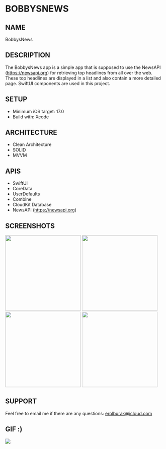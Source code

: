 # BOBBYSNEWS

## NAME
BobbysNews

## DESCRIPTION
The BobbysNews app is a simple app that is supposed to use the NewsAPI (https://newsapi.org) for retrieving top headlines from all over the web. These top headlines are displayed in a list and also contain a more detailed page. SwiftUI components are used in this project.

## SETUP
- Minimum iOS target: 17.0
- Build with: Xcode

## ARCHITECTURE
- Clean Architecture
- SOLID
- MVVM

## APIS
- SwiftUI
- CoreData
- UserDefaults
- Combine
- CloudKit Database
- NewsAPI (https://newsapi.org)

## SCREENSHOTS
<img src="https://github.com/erolburak/bobbysnews/assets/140210017/006ee81e-930d-42cf-8b56-0b31405121a4" style=" width:240px">
<img src="https://github.com/erolburak/bobbysnews/assets/140210017/1a589304-f163-48dd-9e33-384b0f484f6c" style=" width:240px">
<img src="https://github.com/erolburak/bobbysnews/assets/140210017/cceefd36-0abf-42a4-8d50-5d5d9a49cea5" style=" width:240px">
<img src="https://github.com/erolburak/bobbysnews/assets/140210017/2ceff96e-d374-490e-aada-0b61adc0d948" style=" width:240px">

## SUPPORT
Feel free to email me if there are any questions: erolburak@icloud.com

## GIF :)
<img src="https://media3.giphy.com/media/v1.Y2lkPTc5MGI3NjExdDI3emQxaHl0bm5uZmNsaXRtNzNjcDRvN2s3OXV4NmFxMnR3d2didyZlcD12MV9pbnRlcm5hbF9naWZfYnlfaWQmY3Q9Zw/Ws6T5PN7wHv3cY8xy8/giphy.gif"/>
